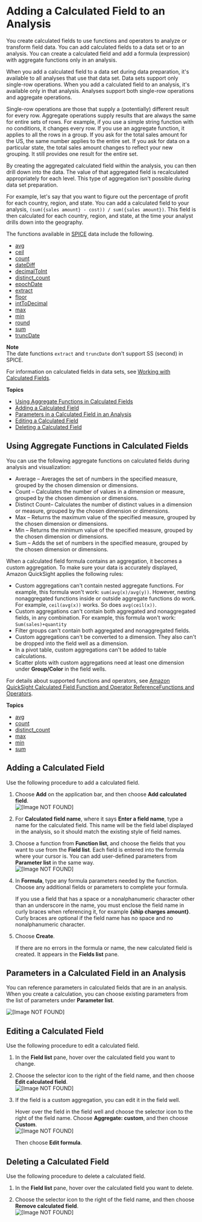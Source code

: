 # Adding a Calculated Field to an Analysis<a name="adding-a-calculated-field-analysis"></a>

You create calculated fields to use functions and operators to analyze or transform field data\. You can add calculated fields to a data set or to an analysis\. You can create a calculated field and add a formula \(expression\) with aggregate functions only in an analysis\.

When you add a calculated field to a data set during data preparation, it's available to all analyses that use that data set\. Data sets support only single\-row operations\. When you add a calculated field to an analysis, it's available only in that analysis\. Analyses support both single\-row operations and aggregate operations\. 

Single\-row operations are those that supply a \(potentially\) different result for every row\. Aggregate operations supply results that are always the same for entire sets of rows\. For example, if you use a simple string function with no conditions, it changes every row\. If you use an aggregate function, it applies to all the rows in a group\. If you ask for the total sales amount for the US, the same number applies to the entire set\. If you ask for data on a particular state, the total sales amount changes to reflect your new grouping\. It still provides one result for the entire set\.

By creating the aggregated calculated field within the analysis, you can then drill down into the data\. The value of that aggregated field is recalculated appropriately for each level\. This type of aggregation isn't possible during data set preparation\.

For example, let's say that you want to figure out the percentage of profit for each country, region, and state\. You can add a calculated field to your analysis, `(sum({sales amount} - cost)) / sum({sales amount})`\. This field is then calculated for each country, region, and state, at the time your analyst drills down into the geography\.

The functions available in [SPICE](welcome.md#spice) data include the following\. 
+ [avg](avg-function.md)
+ [ceil](ceil-function.md)
+ [count](count-function.md)
+ [dateDiff](dateDiff-function.md)
+ [decimalToInt](decimalToInt-function.md)
+ [distinct\_count](distinct_count-function.md)
+ [epochDate](epochDate-function.md)
+ [extract](extract-function.md)
+ [floor](floor-function.md)
+ [intToDecimal](intToDecimal-function.md)
+ [max](max-function.md)
+ [min](min-function.md)
+ [round](round-function.md)
+ [sum](sum-function.md)
+ [truncDate](truncDate-function.md)

**Note**  
The date functions `extract` and `truncDate` don't support SS \(second\) in SPICE\. 

For information on calculated fields in data sets, see [Working with Calculated Fields](working-with-calculated-fields.md)\. 

**Topics**
+ [Using Aggregate Functions in Calculated Fields](#calculated-field-aggregations)
+ [Adding a Calculated Field](#add-a-calculated-field-analysis)
+ [Parameters in a Calculated Field in an Analysis](#parameters-in-a-calculated-field-analysis)
+ [Editing a Calculated Field](#edit-a-calculated-field-analysis)
+ [Deleting a Calculated Field](#delete-a-calculated-field-analysis)

## Using Aggregate Functions in Calculated Fields<a name="calculated-field-aggregations"></a>

You can use the following aggregate functions on calculated fields during analysis and visualization: 
+ Average – Averages the set of numbers in the specified measure, grouped by the chosen dimension or dimensions\.
+ Count – Calculates the number of values in a dimension or measure, grouped by the chosen dimension or dimensions\. 
+ Distinct Count– Calculates the number of distinct values in a dimension or measure, grouped by the chosen dimension or dimensions\. 
+ Max – Returns the maximum value of the specified measure, grouped by the chosen dimension or dimensions\.
+ Min – Returns the minimum value of the specified measure, grouped by the chosen dimension or dimensions\.
+ Sum – Adds the set of numbers in the specified measure, grouped by the chosen dimension or dimensions\.

When a calculated field formula contains an aggregation, it becomes a custom aggregation\. To make sure your data is accurately displayed, Amazon QuickSight applies the following rules:
+ Custom aggregations can't contain nested aggregate functions\. For example, this formula won't work: `sum(avg(x)/avg(y))`\. However, nesting nonaggregated functions inside or outside aggregate functions do work\. For example, `ceil(avg(x))` works\. So does `avg(ceil(x))`\.
+ Custom aggregations can't contain both aggregated and nonaggregated fields, in any combination\. For example, this formula won't work: `Sum(sales)+quantity`
+ Filter groups can't contain both aggregated and nonaggregated fields\.
+ Custom aggregations can't be converted to a dimension\. They also can't be dropped into the field well as a dimension\.
+ In a pivot table, custom aggregations can't be added to table calculations\.
+ Scatter plots with custom aggregations need at least one dimension under **Group/Color** in the field wells\.

For details about supported functions and operators, see [Amazon QuickSight Calculated Field Function and Operator ReferenceFunctions and Operators](calculated-field-reference.md)\.

**Topics**
+ [avg](avg-function.md)
+ [count](count-function.md)
+ [distinct\_count](distinct_count-function.md)
+ [max](max-function.md)
+ [min](min-function.md)
+ [sum](sum-function.md)

## Adding a Calculated Field<a name="add-a-calculated-field-analysis"></a>

Use the following procedure to add a calculated field\.

1. Choose **Add** on the application bar, and then choose **Add calculated field**\.  
![\[Image NOT FOUND\]](http://docs.aws.amazon.com/quicksight/latest/user/images/add-calc-field.png)

1. For **Calculated field name**, where it says **Enter a field name**, type a name for the calculated field\. This name will be the field label displayed in the analysis, so it should match the existing style of field names\. 

1. Choose a function from **Function list**, and choose the fields that you want to use from the **Field list**\. Each field is entered into the formula where your cursor is\. You can add user\-defined parameters from **Parameter list** in the same way\.  
![\[Image NOT FOUND\]](http://docs.aws.amazon.com/quicksight/latest/user/images/add-calc-field2.png)

1. In **Formula**, type any formula parameters needed by the function\. Choose any additional fields or parameters to complete your formula\.

   If you use a field that has a space or a nonalphanumeric character other than an underscore in the name, you must enclose the field name in curly braces when referencing it, for example **\{ship charges amount\}**\. Curly braces are optional if the field name has no space and no nonalphanumeric character\. 

1. Choose **Create**\.

   If there are no errors in the formula or name, the new calculated field is created\. It appears in the **Fields list** pane\.

## Parameters in a Calculated Field in an Analysis<a name="parameters-in-a-calculated-field-analysis"></a>

You can reference parameters in calculated fields that are in an analysis\. When you create a calculation, you can choose existing parameters from the list of parameters under **Parameter list**\. 

![\[Image NOT FOUND\]](http://docs.aws.amazon.com/quicksight/latest/user/images/add-calc-field3.png)

## Editing a Calculated Field<a name="edit-a-calculated-field-analysis"></a>

Use the following procedure to edit a calculated field\.

1. In the **Field list** pane, hover over the calculated field you want to change\.

1. Choose the selector icon to the right of the field name, and then choose **Edit calculated field**\.   
![\[Image NOT FOUND\]](http://docs.aws.amazon.com/quicksight/latest/user/images/analysis-calc-field.png)

1. If the field is a custom aggregation, you can edit it in the field well\. 

   Hover over the field in the field well and choose the selector icon to the right of the field name\. Choose **Aggregate: custom**, and then choose **Custom**\.  
![\[Image NOT FOUND\]](http://docs.aws.amazon.com/quicksight/latest/user/images/analysis-calc-field1.png)

   Then choose **Edit formula**\.

## Deleting a Calculated Field<a name="delete-a-calculated-field-analysis"></a>

Use the following procedure to delete a calculated field\.

1. In the **Field list** pane, hover over the calculated field you want to delete\.

1. Choose the selector icon to the right of the field name, and then choose **Remove calculated field**\.   
![\[Image NOT FOUND\]](http://docs.aws.amazon.com/quicksight/latest/user/images/analysis-calc-field.png)